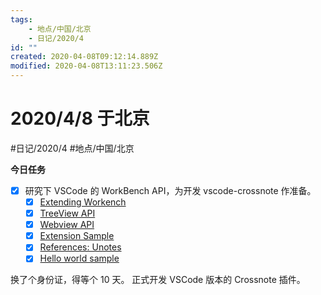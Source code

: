 ```yaml
---
tags:
    - 地点/中国/北京
    - 日记/2020/4
id: ""
created: 2020-04-08T09:12:14.889Z
modified: 2020-04-08T13:11:23.506Z
---
```

# 2020/4/8 于北京
#日记/2020/4 #地点/中国/北京 

**今日任务**

* [x] 研究下 VSCode 的 WorkBench API，为开发 vscode-crossnote 作准备。
  * [x] [Extending Workench](https://code.visualstudio.com/api/extension-capabilities/extending-workbench)
  * [x] [TreeView API](https://code.visualstudio.com/api/extension-guides/tree-view)
  * [x] [Webview API](https://code.visualstudio.com/api/extension-guides/webview)
  * [x] [Extension Sample](https://github.com/Microsoft/vscode-extension-samples/tree/master/helloworld-sample)
  * [x] [References: Unotes](https://github.com/ryanmcalister/unotes)
  * [x] [Hello world sample](https://github.com/microsoft/vscode-extension-samples/tree/master/helloworld-sample/.vscode)
  
<!-- @timer "date":"Wed Apr 08 2020 17:13:15 GMT+0800 (China Standard Time)" -->
换了个身份证，得等个 10 天。
正式开发 VSCode 版本的 Crossnote 插件。  
